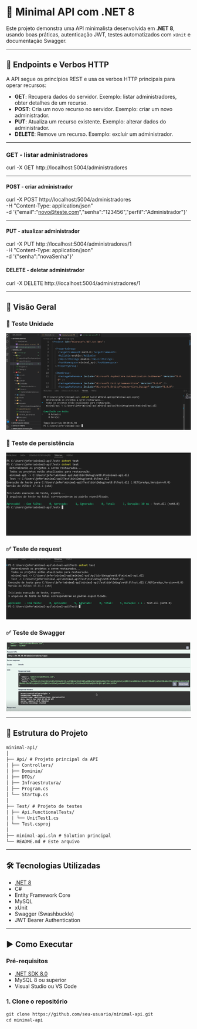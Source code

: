 # 🚀 Minimal API com .NET 8

Este projeto demonstra uma API minimalista desenvolvida em **.NET 8**, usando boas práticas, autenticação JWT, testes automatizados com `xUnit` e documentação Swagger.

---

## 📡 Endpoints e Verbos HTTP
A API segue os princípios REST e usa os verbos HTTP principais para operar recursos:

- **GET**: Recupera dados do servidor. Exemplo: listar administradores, obter detalhes de um recurso.
- **POST**: Cria um novo recurso no servidor. Exemplo: criar um novo administrador.
- **PUT**: Atualiza um recurso existente. Exemplo: alterar dados do administrador.
- **DELETE**: Remove um recurso. Exemplo: excluir um administrador.

---

### GET - listar administradores
curl -X GET http://localhost:5004/administradores

---

#### POST - criar administrador
curl -X POST http://localhost:5004/administradores \
  -H "Content-Type: application/json" \
  -d '{"email":"novo@teste.com","senha":"123456","perfil":"Administrador"}'

---

#### PUT - atualizar administrador
curl -X PUT http://localhost:5004/administradores/1 \
  -H "Content-Type: application/json" \
  -d '{"senha":"novaSenha"}'

#### DELETE - deletar administrador
curl -X DELETE http://localhost:5004/administradores/1


---


## 📸 Visão Geral

### 🔐 Teste Unidade

![Unidade](https://github.com/JefersonManso/minimal-api/blob/main/imagens/TesteUnidade.png)

### 📑 Teste de persistência

![Persistência](https://github.com/JefersonManso/minimal-api/blob/main/imagens/TestePersistencia.png)



### ✅ Teste de request

![Request](https://github.com/JefersonManso/minimal-api/blob/main/imagens/TesteRequest.png)


### ✅ Teste de Swagger
![Swagger](https://github.com/JefersonManso/minimal-api/blob/main/imagens/swagger.png)

---

## 🧱 Estrutura do Projeto
```plaintext
minimal-api/
│
├── Api/ # Projeto principal da API
│ ├── Controllers/
│ ├── Dominio/
│ ├── DTOs/
│ ├── Infraestrutura/
│ ├── Program.cs
│ └── Startup.cs
│
├── Test/ # Projeto de testes
│ ├── Api.FunctionalTests/
│ │ └── UnitTest1.cs
│ └── Test.csproj
│
├── minimal-api.sln # Solution principal
└── README.md # Este arquivo
```

---

## 🛠️ Tecnologias Utilizadas

- [.NET 8](https://learn.microsoft.com/dotnet/)
- C#
- Entity Framework Core
- MySQL
- xUnit
- Swagger (Swashbuckle)
- JWT Bearer Authentication

---

## ▶️ Como Executar

### Pré-requisitos

- [.NET SDK 8.0](https://dotnet.microsoft.com/download)
- MySQL 8 ou superior
- Visual Studio ou VS Code

### 1. Clone o repositório

```
git clone https://github.com/seu-usuario/minimal-api.git
cd minimal-api


```
